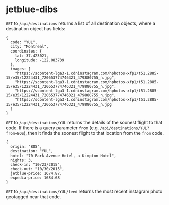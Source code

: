 # jetblue-dibs

```GET``` to ```/api/destinations``` returns a list of all destination objects,
where a destination object has fields:
```
{
  code: "YUL",
  city: "Montreal",
  coordinates: {
    lat: 37.423021,
    longitude: -122.083739
  },
  images: [
    "https://scontent-lga3-1.cdninstagram.com/hphotos-xfp1/t51.2885-15/e35/12224431_720653774746321_479880755_n.jpg",
    "https://scontent-lga3-1.cdninstagram.com/hphotos-xfp1/t51.2885-15/e35/12224431_720653774746321_479880755_n.jpg",
    "https://scontent-lga3-1.cdninstagram.com/hphotos-xfp1/t51.2885-15/e35/12224431_720653774746321_479880755_n.jpg",
    "https://scontent-lga3-1.cdninstagram.com/hphotos-xfp1/t51.2885-15/e35/12224431_720653774746321_479880755_n.jpg
  ]
}
```

```GET``` to ```/api/destinations/YUL``` returns the details of the soonest flight to that code.
If there is a query parameter `from` (e.g. `/api/destinations/YUL?from=BOS`), then it finds
the soonest flight to that location from the `from` code.

```
{
  origin: "BOS",
  destination: "YUL",
  hotel: "70 Park Avenue Hotel, a Kimpton Hotel",
  nights: 3,
  check-in: "10/23/2015",
  check-out: "10/30/2015",
  jetblue-price: 1674.87,
  expedia-price: 1684.68
}
```

```GET``` to ```/api/destinations/YUL/feed``` returns the most recent instagram photo geotagged
near that code.
